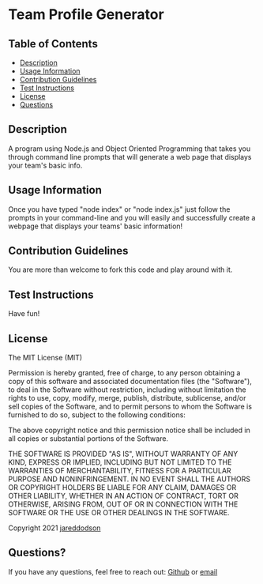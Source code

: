   # Team Profile Generator

  ## Table of Contents
  * [Description](#description)
  * [Usage Information](#usage-information)
  * [Contribution Guidelines](#contribution-guidelines)
  * [Test Instructions](#test-instructions)
  * [License](#license)
  * [Questions](#questions)
  
  ## Description 
  A program using Node.js and Object Oriented Programming that takes you through command line prompts that will generate a web page that displays your team's basic info.

  ## Usage Information
  Once you have typed "node index" or "node index.js" just follow the prompts in your command-line and you will easily and successfully create a webpage that displays your teams' basic information!

  ## Contribution Guidelines
  You are more than welcome to fork this code and play around with it.

  ## Test Instructions
  Have fun!

  ## License 
  The MIT License (MIT)

  Permission is hereby granted, free of charge, to any person obtaining a copy of this software and associated documentation files (the "Software"), to deal in the Software without restriction, including without limitation the rights to use, copy, modify, merge, publish, distribute, sublicense, and/or sell copies of the Software, and to permit persons to whom the Software is furnished to do so, subject to the following conditions:

  The above copyright notice and this permission notice shall be included in all copies or substantial portions of the Software.

  THE SOFTWARE IS PROVIDED "AS IS", WITHOUT WARRANTY OF ANY KIND, EXPRESS OR IMPLIED, INCLUDING BUT NOT LIMITED TO THE WARRANTIES OF MERCHANTABILITY, FITNESS FOR A PARTICULAR PURPOSE AND NONINFRINGEMENT. IN NO EVENT SHALL THE AUTHORS OR COPYRIGHT HOLDERS BE LIABLE FOR ANY CLAIM, DAMAGES OR OTHER LIABILITY, WHETHER IN AN ACTION OF CONTRACT, TORT OR OTHERWISE, ARISING FROM, OUT OF OR IN CONNECTION WITH THE SOFTWARE OR THE USE OR OTHER DEALINGS IN THE SOFTWARE.

  Copyright 2021 [jareddodson](https://github.com/jareddodson)

  ## Questions?
  If you have any questions, feel free to reach out:
  [Github](https://github.com/jareddodson) or
  [email](jared.dodson04@gmail.com)
